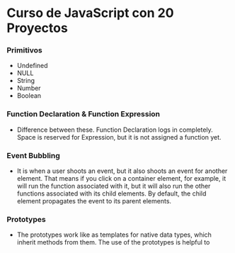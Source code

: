 # Curso de JavaScript con 20 Proyectos

### Primitivos

-   Undefined
-   NULL
-   String
-   Number
-   Boolean

### Function Declaration & Function Expression

-   Difference between these.
    Function Declaration logs in completely.
    Space is reserved for Expression, but it is not assigned a function yet.

### Event Bubbling

-   It is when a user shoots an event, but it also shoots an event for another element.
    That means if you click on a container element, for example, it will run the function associated with it, but it will also run the other functions associated with its child elements.
    By default, the child element propagates the event to its parent elements.

### Prototypes

-   The prototypes work like as templates for native data types, which inherit methods from them.
    The use of the prototypes is helpful to
